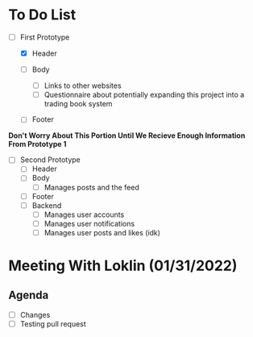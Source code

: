 # To Do List

- [ ] First Prototype
    - [X] Header
    - [ ] Body
        - [ ] Links to other websites
        - [ ] Questionnaire about potentially expanding this project into a trading book system
    - [ ] Footer


**Don't Worry About This Portion Until We Recieve Enough Information From Prototype 1**
- [ ] Second Prototype
    - [ ] Header
    - [ ] Body
        - [ ] Manages posts and the feed
    - [ ] Footer
    - [ ] Backend
        - [ ] Manages user accounts
        - [ ] Manages user notifications
        - [ ] Manages user posts and likes (idk)

# Meeting With Loklin (01/31/2022)
## Agenda
- [ ] Changes
- [ ] Testing pull request